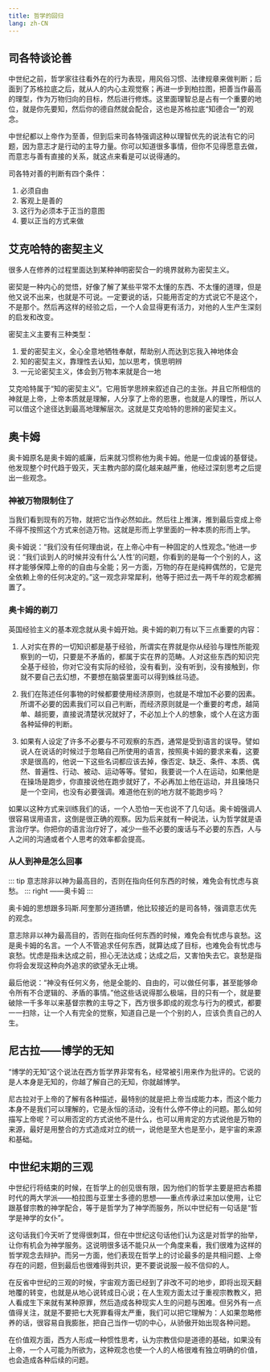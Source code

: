 ```yaml
---
title: 哲学的回归
lang: zh-CN
---
```


## 司各特谈论善

中世纪之前，哲学家往往看外在的行为表现，用风俗习惯、法律规章来做判断；后面到了苏格拉底之后，就从人的内心主观觉察；再进一步到柏拉图，把善当作最高的理型，作为万物归向的目标，然后进行修炼。这里面理智总是占有一个重要的地位，就是你先要知，然后你的德自然就会配合，这也是苏格拉底“知德合一”的观念。

中世纪都以上帝作为至善，但到后来司各特强调这种以理智优先的说法有它的问题，因为意志才是行动的主导力量。你可以知道很多事情，但你不见得愿意去做，而意志与善有直接的关系，就这点来看是可以说得通的。

司各特对善的判断有四个条件：
1. 必须自由
2. 客观上是善的
3. 这行为必须本于正当的意图
4. 要以正当的方式来做


## 艾克哈特的密契主义

很多人在修养的过程里面达到某种神明密契合一的境界就称为密契主义。

密契是一种内心的觉悟，好像了解了某些平常不太懂的东西、不太懂的道理，但是他又说不出来，也就是不可说。一定要说的话，只能用否定的方式说它不是这个，不是那个。然后再这样的经验之后，一个人会显得更有活力，对他的人生产生深刻的启发和改变。

密契主义主要有三种类型：
1. 爱的密契主义，全心全意地牺牲奉献，帮助别人而达到忘我入神地体会
2. 知的密契主义，靠理性去认知，加以思考，慎思明辨
3. 一元论密契主义，体会到万物本来就是合一地

艾克哈特属于“知的密契主义”。它用哲学思辨来叙述自己的主张。并且它所相信的神就是上帝，上帝本质就是理解，人分享了上帝的恩惠，也就是人的理性，所以人可以借这个途径达到最高地理解层次。这就是艾克哈特的思辨的密契主义。


## 奥卡姆

奥卡姆原名是奥卡姆的威廉，后来就习惯称他为奥卡姆。他是一位虔诚的基督徒。他发现整个时代趋于毁灭，天主教内部的腐化越来越严重，他经过深刻思考之后提出一些观念。

### 神被万物限制住了

当我们看到现有的万物，就把它当作必然如此。然后往上推演，推到最后变成上帝不得不按照这个方式来创造万物。这就是形而上学里面的一种本质的形而上学。

奥卡姆说：“我们没有任何理由说，在上帝心中有一种固定的人性观念。”他进一步说：“我们谈到人的时候并没有什么‘人性’的问题，你看到的是每一个个别的人，这样才能够保障上帝的的自由与全能；另一方面，万物的存在是纯粹偶然的，它是完全依赖上帝的任何决定的。”这一观念非常犀利，他等于把过去一两千年的观念都搁置了。

### 奥卡姆的剃刀

英国经验主义的基本观念就从奥卡姆开始。奥卡姆的剃刀有以下三点重要的内容：

1. 人对实在界的一切知识都是基于经验，所谓实在界就是你从经验与理性所能观察到的一切，只要是不矛盾的，都属于实在界的范畴。人对这些东西的知识完全基于经验，你对它没有实际的经验，没有看到，没有听到，没有接触到，你就不要自己去幻想，不要想在脑袋里面可以得到蛛丝马迹。

2. 我们在陈述任何事物的时候都要使用经济原则，也就是不增加不必要的因素。所谓不必要的因素我们可以自己判断，而经济原则就是一个重要的考虑，越简单、越扼要，直接说清楚状况就好了，不必加上个人的想象，或个人在这方面各种延伸的判断。

3. 如果有人设定了许多不必要与不可观察的东西，通常是受到语言的误导。譬如说人在说话的时候过于忽略自己所使用的语言，按照奥卡姆的要求来看，这要求是很高的，他说一下这些名词都应该去掉，像否定、缺乏、条件、本质、偶然、普遍性、行动、被动、运动等等。譬如，我要说一个人在运动，如果他是在操场是跑步，你直接说他在跑步就好了，不必再加上他在运动，并且操场只是一个空间，也没有必要强调。难道他在别的地方就不能跑步吗？

如果以这种方式来训练我们的话，一个人恐怕一天也说不了几句话。奥卡姆强调人很容易误用语言，这倒是很正确的观察。因为后来就有一种说法，认为哲学就是语言治疗学。你把你的语言治疗好了，减少一些不必要的废话与不必要的东西，人与人之间的沟通或者个人思考的效率都会提高。

### 从人到神是怎么回事

::: tip
意志除非以神为最高目的，否则在指向任何东西的时候，难免会有忧虑与哀愁。
::: right
——奥卡姆
:::

奥卡姆的思想跟多玛斯.阿奎那分道扬镳，他比较接近的是司各特，强调意志优先的观念。

意志除非以神为最高目的，否则在指向任何东西的时候，难免会有忧虑与哀愁。这是奥卡姆的名言。一个人不管追求任何东西，就算达成了目标，也难免会有忧虑与哀愁。忧虑是指未达成之前，担心无法达成；达成之后，又害怕失去它。哀愁是指你将会发现这种向外追求的欲望永无止境。

最后他说：“神没有任何义务，他是全能的、自由的，可以做任何事，甚至能够命令所有不合逻辑的、矛盾的事情。”他这些话说得那么极端，目的只有一个，就是要破除一千多年以来基督宗教的主导之下，西方很多即成的观念与行为的模式，都要一一扫除，让一个人有完全的觉察，知道自己是一个个别的人，应该负责自己的人生。


## 尼古拉——博学的无知

“博学的无知”这个说法在西方哲学界非常有名，经常被引用来作为批评的。它说的是人本身是无知的，你越了解自己的无知，你就越博学。

尼古拉对于上帝的了解有各种描述，最特别的就是把上帝当成能力本，而这个能力本身不是我们可以理解的，它是永恒的活动，没有什么停不停止的问题。那么如何描写上帝呢？可以用否定的方式说他不是什么，也可以用肯定的方式说他是万物的来源，最好是用整合的方式造成对立的统一，说他是至大也是至小，是宇宙的来源和基础。


## 中世纪末期的三观

中世纪行将结束的时候，在哲学上的创见很有限，因为他们的哲学主要是把古希腊时代的两大学派——柏拉图与亚里士多德的思想——重点传承过来加以使用，让它跟基督宗教的神学配合，等于是哲学为了神学而服务，所以中世纪有一句话是“哲学是神学的女仆”。

这句话我们今天听了觉得很刺耳，但在中世纪这句话他们认为这是对哲学的抬举，让你有机会为神学服务。这说明很多话不能只从一个角度来看，我们很难为这样的哲学观念去辩护。而另一方面，他们表现在哲学上的讨论最多的是共相问题、上帝存在的问题，但到最后也很难得到共识，更不要说说服一般不信仰的人。

在反省中世纪的三观的时候，宇宙观方面已经到了非改不可的地步，即将出现天翻地覆的转变，也就是从地心说转成日心说；在人生观方面太过于重视宗教教义，把人看成生下来就有某种原罪，然后造成各种现实人生的问题与困难。但另外有一点值得关注，就是不要把七大死罪看得太严重，我们可以把它理解为：人如果忽略修养的话，很容易自我膨胀，把自己当作一切的中心，从骄傲开始出现各种问题。

在价值观方面，西方人形成一种惯性思考，认为宗教信仰是道德的基础，如果没有上帝，一个人可能为所欲为，这种观念也使一个人的人格很难有独立明确的价值，也会造成各种后续的问题。

